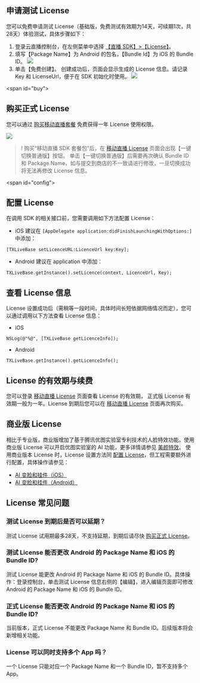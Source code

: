 ## 申请测试 License
您可以免费申请测试 License（基础版，免费测试有效期为14天，可续期1次，共28天）体验测试，具体步骤如下：
1. 登录云直播控制台，在左侧菜单中选择 [【直播 SDK】>【License】](https://console.cloud.tencent.com/live/license)。
2. 填写【Package Name】为 Android 的包名，【Bundle Id】为 iOS 的 Bundle ID。
![](https://main.qcloudimg.com/raw/cb1d13cbdd1dd661a3147172ff163fa0.jpg)
3. 单击【免费创建】。
 创建成功后，页面会显示生成的 License 信息。请记录 Key 和 LicenseUrl，便于在 SDK 初始化时使用。
![](https://main.qcloudimg.com/raw/b923c8f3c4e586a3977b6c8fe023e16f.jpg)

<span id="buy"></span>
## 购买正式 License

您可以通过 [购买移动直播套餐](https://buy.cloud.tencent.com/mobilelive?urlctr=yes&basepack=10tb) 免费获得一年 License 使用权限。

![](https://main.qcloudimg.com/raw/a4b2ac2a7cbaac7b0d9e295d149e3d3f.png)

> ! 购买“移动直播 SDK 套餐包”后，在 [移动直播 License](https://console.cloud.tencent.com/live/license) 页面会出现【一键切换普通版】按钮。
> 单击【一键切换普通版】后需要再次确认 Bundle ID 和 Package Name，如与提交到商店的不一致请进行修改，一旦切换成功将无法再修改 License 信息。

<span id="config"></span>
## 配置 License

在调用 SDK 的相关接口前，您需要调用如下方法配置 License：

- iOS
 建议在 `[AppDelegate application:didFinishLaunchingWithOptions:]` 中添加：
```
[TXLiveBase setLicenceURL:LicenceUrl key:Key];
```
- Android
 建议在 application 中添加：
```
TXLiveBase.getInstance().setLicence(context, LicenceUrl, Key);
```

##  查看 License 信息
License 设置成功后（需稍等一段时间，具体时间长短依据网络情况而定），您可以通过调用以下方法查看 License 信息：

- iOS
```
NSLog(@"%@", [TXLiveBase getLicenceInfo]);
```
- Android
```
TXLiveBase.getInstance().getLicenceInfo();
```

## License 的有效期与续费

您可以登录 [移动直播 License](https://console.cloud.tencent.com/live/license) 页面查看 License 的有效期，
正式版 License 有效期一般为一年。License 到期后您可以在 [移动直播 License](https://console.cloud.tencent.com/live/license)  页面再次购买。

## 商业版 License
相比于专业版，商业版增加了基于腾讯优图实验室专利技术的人脸特效功能。使用商业版 License 可以开启优图实验室的 AI 功能，更多详情请参见 [美颜特效](https://cloud.tencent.com/product/x-magic)。
使用商业版本 License 时，License 设置方法同 [配置 License](#config)，但工程需要额外进行配置，具体操作请参见：
- [AI 变脸和挂件（iOS）](https://cloud.tencent.com/document/product/454/9018) 
- [AI 变脸和挂件（Android）](https://cloud.tencent.com/document/product/454/9020)

## License 常见问题

### 测试 License 到期后是否可以延期？
测试 License 试用期最多28天，不支持延期，到期后请尽快 [购买正式 License](#buy)。

### 测试 License 能否更改 Android 的 Package Name 和 iOS 的 Bundle ID?
测试 License 能更改 Android 的 Package Name 和 iOS 的 Bundle ID。具体操作：登录控制台，单击测试 License 信息右侧的【编辑】，进入编辑页面即可修改 Android 的 Package Name 和 iOS 的 Bundle ID。

### 正式 License 能否更改 Android 的 Package Name 和 iOS 的 Bundle ID?
当前版本，正式 License 不能更改 Package Name 和 Bundle ID。后续版本将会新增相关功能。

### License 可以同时支持多个 App 吗？
一个 License 只能对应一个 Package Name 和一个 Bundle ID，暂不支持多个 App。
